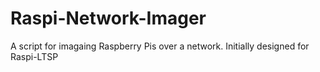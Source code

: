 Raspi-Network-Imager
====================

A script for imagaing Raspberry Pis over a network. Initially designed for Raspi-LTSP
